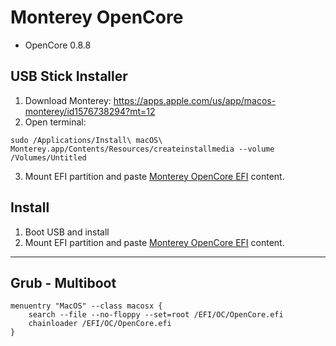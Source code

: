 # Monterey OpenCore

- OpenCore 0.8.8

## USB Stick Installer 
1. Download Monterey: https://apps.apple.com/us/app/macos-monterey/id1576738294?mt=12
2. Open terminal:
```
sudo /Applications/Install\ macOS\ Monterey.app/Contents/Resources/createinstallmedia --volume /Volumes/Untitled
```
3. Mount EFI partition and paste [Monterey OpenCore EFI](https://github.com/lucasgabmoreno/Hackintosh-MEDION-Akoya-E6418-CX-22953/tree/main/Monterey%20OpenCore%20EFI) content.

## Install
1. Boot USB and install
2. Mount EFI partition and paste [Monterey OpenCore EFI](https://github.com/lucasgabmoreno/Hackintosh-MEDION-Akoya-E6418-CX-22953/tree/main/Monterey%20OpenCore%20EFI) content.


---

## Grub - Multiboot
```
menuentry "MacOS" --class macosx {
	search --file --no-floppy --set=root /EFI/OC/OpenCore.efi
	chainloader /EFI/OC/OpenCore.efi
}
```
